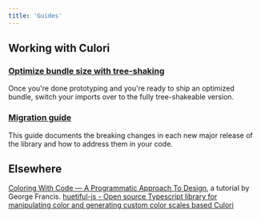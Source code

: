 ```yaml
---
title: 'Guides'
---
```


## Working with Culori 

### [Optimize bundle size with tree-shaking](./tree-shaking/)

Once you're done prototyping and you're ready to ship an optimized bundle, switch your imports over to the fully tree-shakeable version.

### [Migration guide](./migration/)

This guide documents the breaking changes in each new major release of the library and how to address them in your code.

## Elsewhere

[Coloring With Code — A Programmatic Approach To Design](https://tympanus.net/codrops/2021/12/07/coloring-with-code-a-programmatic-approach-to-design/), a tutorial by George Francis.
[huetiful-js - Open source Typescript library for manipulating color and generating custom color scales based Culori](https://github.com/prjctimg/huetiful)
